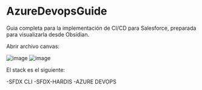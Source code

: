 # AzureDevopsGuide

Guia completa para la implementación de CI/CD para Salesforce, preparada para visualizarla desde Obsidian.

Abrir archivo canvas:

![image](https://github.com/user-attachments/assets/cb5f1c59-a118-401a-8c4b-bc124443408c)
![image](https://github.com/user-attachments/assets/a60a1705-29bf-4f15-8275-836c38314f67)


El stack es el siguiente:

-SFDX CLI
-SFDX-HARDIS
-AZURE DEVOPS
